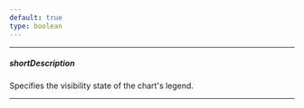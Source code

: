 ```yaml
---
default: true
type: boolean
---
```

---
##### shortDescription
Specifies the visibility state of the chart's legend.

---
